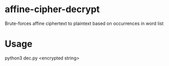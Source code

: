 # affine-cipher-decrypt
Brute-forces affine ciphertext to plaintext based on occurrences in word list

# Usage
python3 dec.py \<encrypted string\>
